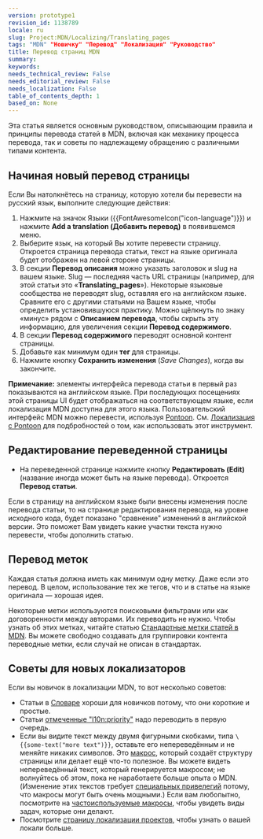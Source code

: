 ```yaml
---
version: prototype1
revision_id: 1138789
locale: ru
slug: Project:MDN/Localizing/Translating_pages
tags: "MDN" "Новичку" "Перевод" "Локализация" "Руководство"
title: Перевод страниц MDN
summary: 
keywords: 
needs_technical_review: False
needs_editorial_review: False
needs_localization: False
table_of_contents_depth: 1
based_on: None
---
```

<p>Эта статья является основным руководством, описывающим правила и принципы перевода статей в MDN, включая как механику процесса перевода, так и советы по надлежащему обращению с различными типами контента.</p>

<h2 id="Начиная_новый_перевод_страницы">Начиная новый перевод страницы</h2>

<p>Если Вы натолкнётесь на страницу, которую хотели бы перевести на русский язык, выполните следующие действия:</p>

<ol>
 <li>Нажмите на значок Языки ({{FontAwesomeIcon("icon-language")}}) и нажмите <strong>Add a translation (Добавить перевод)</strong> в появившемся меню.</li>
 <li>Выберите язык, на который Вы хотите перевести страницу. Откроется страница перевода статьи, текст на языке оригинала будет отображен на левой стороне страницы.</li>
 <li>В секции <strong>Перевод описания</strong> можно указать заголовок и slug на вашем языке. Slug — последняя часть URL страницы (например, для этой статьи это «<strong>Translating_pages</strong>»). Некоторые языковые сообщества не переводят slug, оставляя его на английском языке. Сравните его с другими статьями на Вашем языке, чтобы определить установившуюся практику. Можно щёлкнуть по знаку «минус» рядом с <strong>Описанием перевода</strong>, чтобы скрыть эту информацию, для увеличения секции <strong>Перевод содержимого</strong>.</li>
 <li>В секции<strong> <strong>Перевод содержимого</strong></strong> переводят основной контент страницы.</li>
 <li>Добавьте как минимум один <strong>тег </strong>для страницы.</li>
 <li>Нажмите кнопку <strong>Сохранить изменения</strong> (<em>Save Changes</em>), когда вы закончите.</li>
</ol>

<div class="note"><strong>Примечание:</strong> элементы интерфейса перевода статьи в первый раз показываются на английском языке. При последующих посещениях этой страницы UI будет отображаться на соответствующем языке, если локализация MDN доступна для этого языка. Пользовательский интерфейс MDN можно перевести, используя <a href="https://pontoon.mozilla.org/projects/mdn/" title="https://pontoon.mozilla.org/projects/mdn/">Pontoon</a>. См. <a href="/ru/docs/Mozilla/Localization/Localizing_with_Pontoon" title="/ru/docs/Mozilla/Localization/Localizing_with_Pontoon">Локализация с Pontoon</a> для подбробностей о том, как использовать этот инструмент.</div>

<h2 id="Редактирование_переведенной_страницы">Редактирование переведенной страницы</h2>

<ul>
 <li>На переведенной странице нажмите кнопку <strong>Редактировать (Edit)</strong> (название иногда может быть на языке перевода). Откроется <strong>Перевод статьи</strong>.</li>
</ul>

<p>Если в страницу на английском языке были внесены изменения после перевода статьи, то на странице редактирования перевода, на уровне исходного кода, будет показано "сравнение" изменений в английской версии. Это поможет Вам увидеть какие участки текста нужно перевести, чтобы дополнить статью.</p>

<h2 id="Перевод_меток">Перевод меток</h2>

<p>Каждая статья должна иметь как минимум одну метку. Даже если это перевод. В целом, использование тех же тегов, что и в статье на языке оригинала —&nbsp;хорошая идея.</p>

<p>Некоторые метки используются поисковыми фильтрами или как договоренности между авторами. Их переводить не нужно. Чтобы узнать об этих метках, читайте статью <a href="/ru/docs/Project:MDN/Contributing/Tagging_standards">Стандартные метки статей в MDN</a>. Вы можете свободно создавать для группировки контента переводные метки, если случай не описан в стандартах.</p>

<h2 id="Советы_для_новых_локализаторов">Советы для новых локализаторов</h2>

<p>Если вы новичок в локализации MDN, то вот несколько советов:</p>

<ul>
 <li>Статьи в <a href="/ru/docs/Словарь">Словаре</a> хороши для новичков потому, что они короткие и простые.</li>
 <li>Статьи <a href="/en-US/docs/tag/l10n%3Apriority">отмеченные "l10n:priority"</a> надо переводить в первую очередь.</li>
 <li>Если вы видите текст между двумя фигурными скобками, типа <code>\{{some-text("more text")}}</code>, оставьте его непереведённым и не меняйте никаких символов. Это <a href="/ru/docs/MDN/Contribute/Structures/Macros">макрос</a>, который создаёт структуру страницы или делает ещё что-то полезное. Вы можете видеть непереведённый текст, который генерируется макросом; не волнуйтесь об этом, пока не наработаете больше опыта о MDN. (Изменение этих текстов требует <a href="/ru/docs/MDN/Contribute/Tools/Template_editing">специальных привелегий</a> потому, что макросы могут быть очень мощными.) Если вам любопытно, посмотрите на <a href="/ru/docs/MDN/Contribute/Structures/Macros/Commonly-used_macros">частоиспользуемые макросы</a>, чтобы увидеть виды задач, которые они делают.</li>
 <li>Посмотрите <a href="/en-US/docs/MDN/Contribute/Localize/Localization_projects">страницу локализации проектов</a>, чтобы узнать о вашей локали больше.</li>
</ul>

